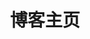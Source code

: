 ---
home: true
layout: BlogHome
icon: home
title: 博客主页
heroImage: https://gly-blog-file.oss-cn-shanghai.aliyuncs.com/avatar%20.jpg
heroImageStyle:
  border-radius: 50%
bgImage: https://gly-blog-file.oss-cn-shanghai.aliyuncs.com/img/bg.jpg
heroText:
heroFullScreen: true
tagline: 沉舟侧畔千帆过，病树前头万木春

footer:
---